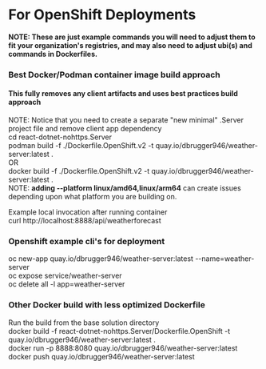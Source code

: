 # For OpenShift Deployments
**NOTE: These are just example commands you will need to adjust them to fit your organization's registries, and may also need to adjust ubi(s) and commands in Dockerfiles.**
### Best Docker/Podman container image build approach
#### This fully removes any client artifacts and uses best practices build approach
NOTE:  Notice that you need to create a separate "new minimal" .Server project file and remove client app dependency  
cd react-dotnet-nohttps.Server  
podman build  -f ./Dockerfile.OpenShift.v2 -t quay.io/dbrugger946/weather-server:latest  .  
OR  
docker build -f ./Dockerfile.OpenShift.v2 -t quay.io/dbrugger946/weather-server:latest .  
NOTE: **adding  --platform linux/amd64,linux/arm64** can create issues depending upon what platform you are building on.
  
Example local invocation after running container  
curl http://localhost:8888/api/weatherforecast

### Openshift example cli's for deployment
oc new-app quay.io/dbrugger946/weather-server:latest --name=weather-server  
oc expose service/weather-server  
oc delete all -l app=weather-server  

### Other Docker build with less optimized Dockerfile
Run the build from the base solution directory  
docker build  -f react-dotnet-nohttps.Server/Dockerfile.OpenShift -t quay.io/dbrugger946/weather-server:latest  .  
docker run -p 8888:8080 quay.io/dbrugger946/weather-server:latest  
docker push quay.io/dbrugger946/weather-server:latest
